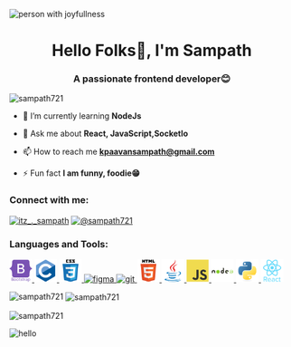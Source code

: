 <img src="https://miro.medium.com/max/1600/0*C-cPP9D2MIyeexAT.gif" style="width:1000px;height:400px" alt="person with joyfullness"></img>
<h1 align="center">Hello Folks👋, I'm Sampath</h1>
<h3 align="center">A passionate frontend developer😊</h3>

<p align="left"> <img src="https://komarev.com/ghpvc/?username=sampath721&label=Profile%20views&color=0e75b6&style=flat" alt="sampath721" /> </p>

- 🌱 I’m currently learning **NodeJs**

- 💬 Ask me about **React, JavaScript,SocketIo**

- 📫 How to reach me **kpaavansampath@gmail.com**

- ⚡ Fun fact **I am funny, foodie😁**

<h3 align="left">Connect with me:</h3>
<p align="left">
<a href="https://instagram.com/itz_._sampath" target="blank"><img align="center" src="https://raw.githubusercontent.com/rahuldkjain/github-profile-readme-generator/master/src/images/icons/Social/instagram.svg" alt="itz_._sampath" height="30" width="40" /></a>
<a href="https://www.hackerearth.com/@sampath721" target="blank"><img align="center" src="https://raw.githubusercontent.com/rahuldkjain/github-profile-readme-generator/master/src/images/icons/Social/hackerearth.svg" alt="@sampath721" height="30" width="40" /></a>
</p>

<h3 align="left">Languages and Tools:</h3>
<p align="left"> <a href="https://getbootstrap.com" target="_blank" rel="noreferrer"> <img src="https://raw.githubusercontent.com/devicons/devicon/master/icons/bootstrap/bootstrap-plain-wordmark.svg" alt="bootstrap" width="40" height="40"/> </a> <a href="https://www.cprogramming.com/" target="_blank" rel="noreferrer"> <img src="https://raw.githubusercontent.com/devicons/devicon/master/icons/c/c-original.svg" alt="c" width="40" height="40"/> </a> <a href="https://www.w3schools.com/css/" target="_blank" rel="noreferrer"> <img src="https://raw.githubusercontent.com/devicons/devicon/master/icons/css3/css3-original-wordmark.svg" alt="css3" width="40" height="40"/> </a> <a href="https://www.figma.com/" target="_blank" rel="noreferrer"> <img src="https://www.vectorlogo.zone/logos/figma/figma-icon.svg" alt="figma" width="40" height="40"/> </a> <a href="https://git-scm.com/" target="_blank" rel="noreferrer"> <img src="https://www.vectorlogo.zone/logos/git-scm/git-scm-icon.svg" alt="git" width="40" height="40"/> </a> <a href="https://www.w3.org/html/" target="_blank" rel="noreferrer"> <img src="https://raw.githubusercontent.com/devicons/devicon/master/icons/html5/html5-original-wordmark.svg" alt="html5" width="40" height="40"/> </a> <a href="https://www.java.com" target="_blank" rel="noreferrer"> <img src="https://raw.githubusercontent.com/devicons/devicon/master/icons/java/java-original.svg" alt="java" width="40" height="40"/> </a> <a href="https://developer.mozilla.org/en-US/docs/Web/JavaScript" target="_blank" rel="noreferrer"> <img src="https://raw.githubusercontent.com/devicons/devicon/master/icons/javascript/javascript-original.svg" alt="javascript" width="40" height="40"/> </a> <a href="https://nodejs.org" target="_blank" rel="noreferrer"> <img src="https://raw.githubusercontent.com/devicons/devicon/master/icons/nodejs/nodejs-original-wordmark.svg" alt="nodejs" width="40" height="40"/> </a> <a href="https://www.python.org" target="_blank" rel="noreferrer"> <img src="https://raw.githubusercontent.com/devicons/devicon/master/icons/python/python-original.svg" alt="python" width="40" height="40"/> </a> <a href="https://reactjs.org/" target="_blank" rel="noreferrer"> <img src="https://raw.githubusercontent.com/devicons/devicon/master/icons/react/react-original-wordmark.svg" alt="react" width="40" height="40"/> </a> </p>

<p><img align="left" src="https://github-readme-stats.vercel.app/api/top-langs?username=sampath721&show_icons=true&locale=en&layout=compact" alt="sampath721" /></p>

<p>&nbsp;<img align="center" src="https://github-readme-stats.vercel.app/api?username=sampath721&show_icons=true&locale=en" alt="sampath721" /></p>

<p><img align="center" src="https://github-readme-streak-stats.herokuapp.com/?user=sampath721&" alt="sampath721" /></p>
<img src="https://github.com/Sampath721/Sampath721/blob/output/github-contribution-grid-snake.gif" alt="hello"></img>

